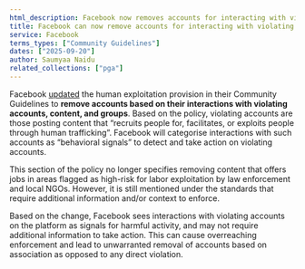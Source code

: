 ```yaml
---
html_description: Facebook now removes accounts for interacting with violating content, using behavioral signals that may cause overreaching enforcement.
title: Facebook can now remove accounts for interacting with violating content
service: Facebook
terms_types: ["Community Guidelines"]
dates: ["2025-09-20"]
author: Saumyaa Naidu
related_collections: ["pga"]
---
```


Facebook [updated](https://github.com/OpenTermsArchive/pga-versions/commit/8db591d1ecca55b871b200a6ac039e27cfc5eee2#diff-02024f8771e7c160c1ea6dedb238431cf8900d7c24b2ac0a13dd85c42ac3be96R1253) the human exploitation provision in their Community Guidelines to **remove accounts based on their interactions with violating accounts, content, and groups**. Based on the policy, violating accounts are those posting content that “recruits people for, facilitates, or exploits people through human trafficking”. Facebook will categorise interactions with such accounts as “behavioral signals” to detect and take action on violating accounts. 

This section of the policy no longer specifies removing content that offers jobs in areas flagged as high-risk for labor exploitation by law enforcement and local NGOs. However, it is still mentioned under the standards that require additional information and/or context to enforce. 

Based on the change, Facebook sees interactions with violating accounts on the platform as signals for harmful activity, and may not require additional information to take action. This can cause overreaching enforcement and lead to unwarranted removal of accounts based on association as opposed to any direct violation. 
